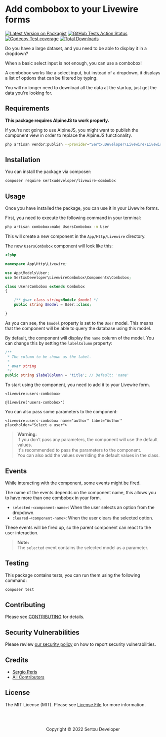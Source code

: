 # Add combobox to your Livewire forms

[![Latest Version on Packagist](https://img.shields.io/packagist/v/sertxudeveloper/livewire-combobox.svg)](https://packagist.org/packages/sertxudeveloper/livewire-combobox)
[![GitHub Tests Action Status](https://img.shields.io/github/workflow/status/sertxudeveloper/livewire-combobox/run-tests?label=tests)](https://github.com/sertxudeveloper/livewire-combobox/actions?query=workflow%3Arun-tests+branch%3Amain)
[![Codecov Test coverage](https://img.shields.io/codecov/c/github/sertxudeveloper/livewire-combobox)](https://app.codecov.io/gh/sertxudeveloper/livewire-combobox)
[![Total Downloads](https://img.shields.io/packagist/dt/sertxudeveloper/livewire-combobox.svg)](https://packagist.org/packages/sertxudeveloper/livewire-combobox)

Do you have a large dataset, and you need to be able to display it in a dropdown?

When a basic select input is not enough, you can use a combobox!

A combobox works like a select input, but instead of a dropdown, it displays a list of options that can be filtered by
typing.

You will no longer need to download all the data at the startup, just get the data you're looking for.

## Requirements

**This package requires AlpineJS to work properly.**

If you're not going to use AlpineJS, you might want to publish the component view in order to replace the AlpineJS functionality.

```bash
php artisan vendor:publish --provider="SertxuDeveloper\Livewire\LivewireComboboxServiceProvider"
```

## Installation

You can install the package via composer:

```bash
composer require sertxudeveloper/livewire-combobox
```

## Usage

Once you have installed the package, you can use it in your Livewire forms.

First, you need to execute the following command in your terminal:

```bash
php artisan combobox:make UsersCombobox -m User
```

This will create a new component in the `App/Http/Livewire` directory.

The new `UsersCombobox` component will look like this:

```php
<?php

namespace App\Http\Livewire;

use App\Models\User;
use SertxuDeveloper\LivewireCombobox\Components\Combobox;

class UsersCombobox extends Combobox
{

    /** @var class-string<Model> $model */
    public string $model = User::class;

}
```

As you can see, the `$model` property is set to the `User` model.
This means that the component will be able to query the database using this model.

By default, the component will display the `name` column of the model.
You can change this by setting the `labelColumn` property:

```php
/**
 * The column to be shown as the label.
 *
 * @var string
 */
public string $labelColumn = 'title'; // Default: 'name'
```

To start using the component, you need to add it to your Livewire form.

```blade
<livewire:users-combobox>
```

```blade
@livewire('users-combobox')
```

You can also pass some parameters to the component:

```blade
<livewire:users-combobox name="author" label="Author" placeholder="Select a user">
```

> **Warning:**<br>
> If you don't pass any parameters, the component will use the default values.<br>
> It's recommended to pass the parameters to the component.<br>
> You can also add the values overriding the default values in the class.

## Events

While interacting with the component, some events might be fired.

The name of the events depends on the component name, this allows you to have more than one combobox in your form.

- `selected-<component-name>`: When the user selects an option from the dropdown.
- `cleared-<component-name>`: When the user clears the selected option.

These events will be fired up, so the parent component can react to the user interaction.

> **Note:**<br>
> The `selected` event contains the selected model as a parameter.

## Testing

This package contains tests, you can run them using the following command:

```bash
composer test
```

## Contributing

Please see [CONTRIBUTING](https://github.com/sertxudeveloper/.github/blob/main/CONTRIBUTING.md) for details.

## Security Vulnerabilities

Please review [our security policy](../../security/policy) on how to report security vulnerabilities.

## Credits

- [Sergio Peris](https://github.com/sertxudev)
- [All Contributors](../../contributors)

## License

The MIT License (MIT). Please see [License File](LICENSE.md) for more information.

<br><br>
<p align="center">Copyright © 2022 Sertxu Developer</p>
